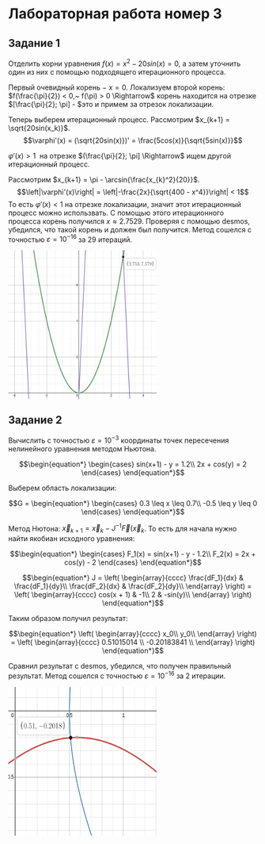 # Лабораторная работа номер 3

## Задание 1
Отделить корни уравнения $f(x) = x^2 - 20sin(x) = 0$, а затем уточнить один из них с помощью подходящего итерационного процесса.

Первый очевидный корень $-~x = 0$. Локализуем второй корень: $f(\frac{\pi}{2}) < 0,~ f(\pi) > 0 \Rightarrow$ корень находится на отрезке $[\frac{\pi}{2}; \pi] - $это и примем за отрезок локализации.

Теперь выберем итерационный процесс. Рассмотрим $x_{k+1} = \sqrt{20sin(x_k)}$.
$$\varphi'(x) = (\sqrt{20sin(x)})' = \frac{5cos(x)}{\sqrt{5sin(x)}}$$

$\varphi'(x) > 1~$ на отрезке $(\frac{\pi}{2}; \pi] \Rightarrow$ ищем другой итерационный процесс.

Рассмотрим $x_{k+1} = \pi - \arcsin{\frac{x_{k}^2}{20}}$.
$$\left|\varphi'(x)\right| = \left|-\frac{2x}{\sqrt{400 - x^4}}\right| < 1$$
То есть $\varphi'(x) < 1$ на отрезке локализации, значит этот итерационный процесс можно использвать. С помощью этого итерационного процесса корень получился $x \approx 2.7529$. Проверяя с помощью desmos, убедился, что такой корень и должен был получится. Метод сошелся с точностью $\varepsilon = 10^{-16}$ за 29 итераций.

<img src = "./graph1.png" width = "300" height = "300" align = "center"/>

## Задание 2
Вычислить с точностью $\varepsilon = 10^{-3}$ координаты точек пересечения нелинейного уравнения методом Ньютона.

$$\begin{equation*} 
    \begin{cases}
        sin(x+1) - y = 1.2\\
        2x + cos(y) = 2
    \end{cases}
\end{equation*}$$

Выберем область локализации:

$$G = \begin{equation*} 
    \begin{cases}
        0.3  \leq x \leq 0.7\\
        -0.5 \leq y \leq 0
    \end{cases}
\end{equation*}$$

Метод Нютона: 
$\vec{x}_{k+1} = \vec{x}_k - J^{-1}\vec{F}(\vec{x}_{k}$. То есть для начала нужно найти якобиан исходного уравнения:

$$\begin{equation*} 
    \begin{cases}
        F_1(x) = sin(x+1) - y - 1.2\\
        F_2(x) = 2x + cos(y) - 2
    \end{cases}
\end{equation*}$$

$$\begin{equation*}
J = \left(
    \begin{array}{cccc}
        \frac{dF_1}{dx} & \frac{dF_1}{dy}\\
        \frac{dF_2}{dx} & \frac{dF_2}{dy}\\
    \end{array}
    \right) = \left(
        \begin{array}{cccc}
            cos(x + 1) & -1\\
            2          & -sin(y)\\
        \end{array}
        \right)
\end{equation*}$$

Таким образом получил результат:

$$\begin{equation*}
    \left(
    \begin{array}{cccc}
        x_0\\
        y_0\\
    \end{array}
    \right) = \left(
        \begin{array}{cccc}
            0.51015014  \\
            -0.20183841 \\
        \end{array}
        \right)
\end{equation*}$$

Сравнил результат с desmos, убедился, что получен правильный результат. Метод сошелся с точностью $\varepsilon = 10^{-16}$ за 2 итерации.

<img src = "./graph2.png" width = "300" height = "300" align = "center"/>